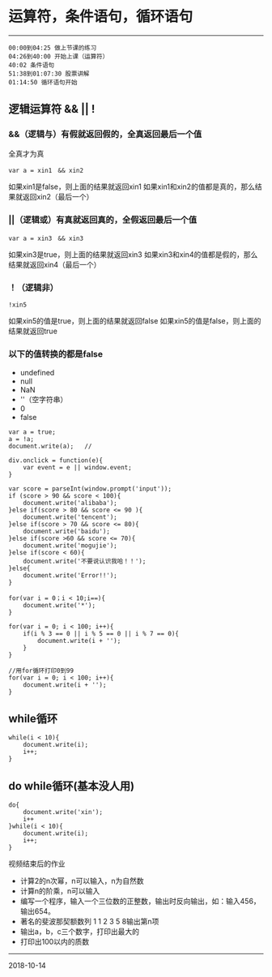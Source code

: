 # 运算符，条件语句，循环语句

---

```
00:00到04:25 做上节课的练习
04:26到40:00 开始上课（运算符）
40:02 条件语句
51:38到01:07:30 股票讲解
01:14:50 循环语句开始
```

## 逻辑运算符    &&   ||    !

### &&（逻辑与）有假就返回假的，全真返回最后一个值

全真才为真

`var a = xin1　&& xin2`

如果xin1是false，则上面的结果就返回xin1
如果xin1和xin2的值都是真的，那么结果就返回xin2（最后一个）

### ||（逻辑或）有真就返回真的，全假返回最后一个值

`var a = xin3　&& xin3`

如果xin3是true，则上面的结果就返回xin3
如果xin3和xin4的值都是假的，那么结果就返回xin4（最后一个）

### ！（逻辑非）

` !xin5 `

如果xin5的值是true，则上面的结果就返回false
如果xin5的值是false，则上面的结果就返回true

### 以下的值转换的都是false　

- undefined
- null
- NaN
- ''（空字符串）
- 0
- false

```
var a = true;
a = !a;
document.write(a);   //
```

```
div.onclick = function(e){
    var event = e || window.event;
}
```

```
var score = parseInt(window.prompt('input'));
if (score > 90 && score < 100){
    document.write('alibaba');
}else if(score > 80 && score <= 90 ){
    document.write('tencent');
}else if(score > 70 && score <= 80){
    document.write('baidu');
}else if(score >60 && score <= 70){
    document.write('mogujie');
}else if(score < 60){
    document.write('不要说认识我哈！！');
}else{
    document.write('Error!!');
}
```

```
for(var i = 0；i < 10;i==){
    document.write('*');
}
```

```
for(var i = 0; i < 100; i++){
    if(i % 3 == 0 || i % 5 == 0 || i % 7 == 0){
        document.write(i + '');
    }
}
```

```
//用for循环打印0到99
for(var i = 0; i < 100; i++){
    document.write(i + '');
}
```

## while循环

```
while(i < 10){
    document.write(i);
    i++;
}
```

## do while循环(基本没人用)

```
do{
    document.write('xin');
    i++
}while(i < 10){
    document.write(i);
    i++;
}
```

视频结束后的作业

- 计算2的n次幂，n可以输入，n为自然数
- 计算n的阶乘，n可以输入
- 编写一个程序，输入一个三位数的正整数，输出时反向输出，如：输入456，输出654。
- 著名的斐波那契额数列  1 1 2 3 5 8输出第n项
- 输出a，b，c三个数字，打印出最大的
- 打印出100以内的质数

---

2018-10-14